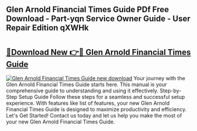 ## Glen Arnold Financial Times Guide PDf Free Download - Part-yqn Service Owner Guide - User Repair Edition qXWHk

# <h2><a href="http://bc81904.oget.top/?id=Glen+Arnold+Financial+Times+Guide">🔗Download New 👉🔴 Glen Arnold Financial Times Guide</a></h2>

[![Glen Arnold Financial Times Guide new download](https://i.imgur.com/5g1atiW.png)](http://bc81904.oget.top/?id=Glen+Arnold+Financial+Times+Guide)
Your journey with the Glen Arnold Financial Times Guide starts here. This manual is your comprehensive guide to understanding and using it effectively. Step-by-Step Setup Guide Follow these steps for a seamless and successful setup experience. With features like list of features, your new Glen Arnold Financial Times Guide is designed to maximize productivity and efficiency. Let's Get Started! Contact us today and let us help you make the most of your new Glen Arnold Financial Times Guide.
